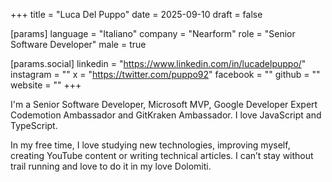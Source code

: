 +++
title = "Luca Del Puppo"
date = 2025-09-10
draft = false

[params]
language = "Italiano"
company = "Nearform"
role = "Senior Software Developer"
male = true

[params.social]
linkedin = "https://www.linkedin.com/in/lucadelpuppo/"
instagram = ""
x = "https://twitter.com/puppo92"
facebook = ""
github = ""
website = ""
+++

I'm a Senior Software Developer, Microsoft MVP, Google Developer Expert Codemotion Ambassador and GitKraken Ambassador. I love JavaScript and TypeScript.

In my free time, I love studying new technologies, improving myself, creating YouTube content or writing technical articles. I can’t stay without trail running and love to do it in my love Dolomiti.
